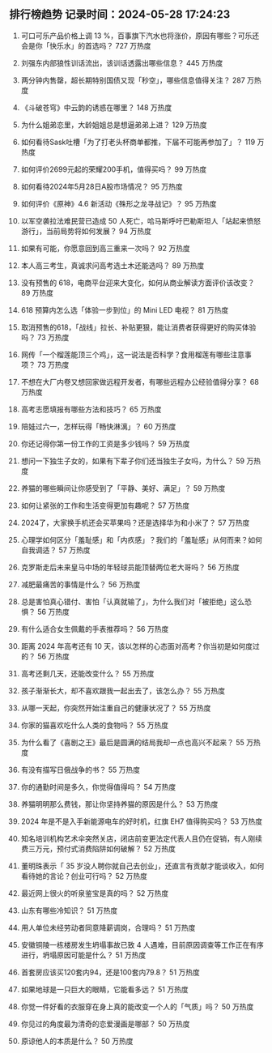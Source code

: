 
## 排行榜趋势 记录时间：2024-05-28 17:24:23
  
  1. 可口可乐产品价格上调 13 %，百事旗下汽水也将涨价，原因有哪些？可乐还会是你「快乐水」的首选吗？ 727 万热度
    
  2. 刘强东内部狼性训话流出，该训话透露出哪些信息？ 445 万热度
    
  3. 两分钟内售罄，超长期特别国债又现「秒空」，哪些信息值得关注？ 287 万热度
    
  4. 《斗破苍穹》中云韵的诱惑在哪里？ 148 万热度
    
  5. 为什么姐弟恋里，大龄姐姐总是想逼弟弟上进？ 129 万热度
    
  6. 如何看待Sask吐槽「为了打老头杯商单都推，下届不可能再参加了」？ 119 万热度
    
  7. 如何评价2699元起的荣耀200手机，值得买吗？ 99 万热度
    
  8. 如何看待2024年5月28日A股市场情况？ 95 万热度
    
  9. 如何评价《原神》4.6 新活动《殊形之龙寻战记》？ 95 万热度
    
  10. 以军空袭拉法难民营已造成 50 人死亡，哈马斯呼吁巴勒斯坦人「站起来愤怒游行」，当前局势将如何发展？ 94 万热度
    
  11. 如果有可能，你愿意回到高三重来一次吗？ 92 万热度
    
  12. 本人高三考生，真诚求问高考选土木还能选吗？ 89 万热度
    
  13. 没有预售的 618，电商平台迎来大变化，如何从商业解读方面评价该改变？ 89 万热度
    
  14. 618 预算内怎么选「体验一步到位」的 Mini LED 电视？ 81 万热度
    
  15. 取消预售的618，「战线」拉长、补贴更狠，能让消费者获得更好的购买体验吗？ 73 万热度
    
  16. 网传「一个榴莲能顶三个鸡」，这一说法是否科学？食用榴莲有哪些注意事项？ 73 万热度
    
  17. 不想在大厂内卷又想回家做远程开发者，有哪些远程办公经验值得分享？ 68 万热度
    
  18. 高考志愿填报有哪些方法和技巧？ 65 万热度
    
  19. 陪娃过六一，怎样玩得「畅快淋漓」？ 60 万热度
    
  20. 你还记得你第一份工作的工资是多少钱吗？ 59 万热度
    
  21. 想问一下独生子女的，如果有下辈子你们还当独生子女吗，为什么？ 59 万热度
    
  22. 养猫的哪些瞬间让你感受到了「平静、美好、满足」？ 59 万热度
    
  23. 如何让紧张的工作和生活变得更加有趣呢？ 57 万热度
    
  24. 2024了，大家换手机还会买苹果吗？还是选择华为和小米了？ 57 万热度
    
  25. 心理学如何区分「羞耻感」和「内疚感」？我们的「羞耻感」从何而来？如何自我调适？ 57 万热度
    
  26. 克罗斯走后未来皇马中场的年轻球员能顶替两位老大哥吗？ 56 万热度
    
  27. 减肥最痛苦的事情是什么？ 56 万热度
    
  28. 总是害怕真心错付、害怕「认真就输了」，为什么我们对「被拒绝」这么恐惧？ 56 万热度
    
  29. 有什么适合女生佩戴的手表推荐吗？ 56 万热度
    
  30. 距离 2024 年高考还有 10 天，该以怎样的心态面对高考？你当初是如何度过的？ 56 万热度
    
  31. 高考还剩几天，还能改变什么？ 55 万热度
    
  32. 孩子渐渐长大，却不喜欢跟我一起出去了，该怎么办？ 55 万热度
    
  33. 从哪一天起，你突然开始注重自己的健康状况了？ 55 万热度
    
  34. 你家的猫喜欢吃什么人类的食物吗？ 55 万热度
    
  35. 为什么看了《喜剧之王》最后是圆满的结局我却一点也高兴不起来？ 55 万热度
    
  36. 有没有描写日俄战争的书？ 55 万热度
    
  37. 你的通勤时间是多久，你觉得值得吗？ 54 万热度
    
  38. 养猫明明那么费钱，那让你坚持养猫的原因是什么？ 53 万热度
    
  39. 2024 年是不是入手新能源电车的好时机，红旗 EH7 值得购买吗？ 53 万热度
    
  40. 知名培训机构艺术伞突然关店，闭店前变更法定代表人且仍在促销，有人刚续费三万元，预付式消费陷阱如何破解？ 52 万热度
    
  41. 董明珠表示「 35 岁没人聘你就自己去创业」，还直言有贡献才能谈收入，如何看待她的言论？创业可行吗？ 52 万热度
    
  42. 最近网上很火的听泉鉴宝是真的吗？ 52 万热度
    
  43. 山东有哪些冷知识？ 51 万热度
    
  44. 用人单位未经劳动者同意降薪调岗，合理吗？ 51 万热度
    
  45. 安徽铜陵一栋楼房发生坍塌事故已致 4 人遇难，目前原因调查等工作正在有序进行，坍塌原因可能是什么？ 51 万热度
    
  46. 首套房应该买120套内94，还是100套内79.8？ 51 万热度
    
  47. 如果地球是一只巨大的眼睛，它能看多远？ 51 万热度
    
  48. 你觉一件好看的衣服穿在身上真的能改变一个人的「气质」吗？ 50 万热度
    
  49. 你见过的角度最为清奇的恋爱漫画是哪部？ 50 万热度
    
  50. 原谅他人的本质是什么？ 50 万热度
    